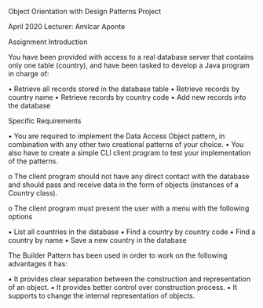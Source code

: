 Object Orientation with Design Patterns Project


April 2020 Lecturer: Amilcar Aponte

Assignment Introduction

You have been provided with access to a real database server that contains only one table (country),
and have been tasked to develop a Java program in charge of:

• Retrieve all records stored in the database table
• Retrieve records by country name
• Retrieve records by country code
• Add new records into the database

Specific Requirements

• You are required to implement the Data Access Object pattern, in combination with any
other two creational patterns of your choice.
• You also have to create a simple CLI client program to test your implementation of the
patterns.

o The client program should not have any direct contact with the database and should
pass and receive data in the form of objects (instances of a Country class).

o The client program must present the user with a menu with the following options

▪ List all countries in the database
▪ Find a country by country code
▪ Find a country by name
▪ Save a new country in the database

The Builder Pattern has been used in order to work on the following advantages it has:

▪ It provides clear separation between the construction and representation of an object.
▪ It provides better control over construction process.
▪ It supports to change the internal representation of objects.
